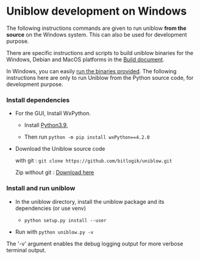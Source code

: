 # Uniblow development on Windows

The following instructions commands are given to run uniblow **from the source** on the Windows system. This can also be used for development purpose.

There are specific instructions and scripts to build uniblow binaries for the
Windows, Debian and MacOS platforms in the [Build document](Build.md).

In Windows, you can easily [run the binaries provided](https://uniblow.org/get). The following instructions here are only to run Uniblow from the Python source code, for development purpose.

### Install dependencies

- For the GUI, Install WxPython.
  
  - Install [Python3.9](https://www.python.org/ftp/python/3.9.13/python-3.9.13-amd64.exe),
  
  - Then run `python -m pip install wxPython==4.2.0`

- Download the Uniblow source code
  
  with git : `git clone https://github.com/bitlogik/uniblow.git`
  
  Zip without git : [Download here](https://github.com/bitlogik/uniblow/archive/refs/heads/master.zip)

### Install and run uniblow

- In the uniblow directory, install the uniblow package and its dependencies (or use venv)
  
  - `python setup.py install --user`

- Run with `python uniblow.py -v`

The '-v' argument enables the debug logging output for more verbose terminal
output.
